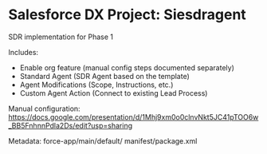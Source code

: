 # Salesforce DX Project: Siesdragent

SDR implementation for Phase 1

Includes:
- Enable org feature (manual config steps documented separately)
- Standard Agent (SDR Agent based on the template)
- Agent Modifications (Scope, Instructions, etc.)
- Custom Agent Action (Connect to existing Lead Process)

Manual configuration: 
https://docs.google.com/presentation/d/1Mhj9xm0o0clnvNkt5JC41pTOO6w_BB5FnhnnPdla2Ds/edit?usp=sharing

Metadata:
force-app/main/default/
manifest/package.xml

